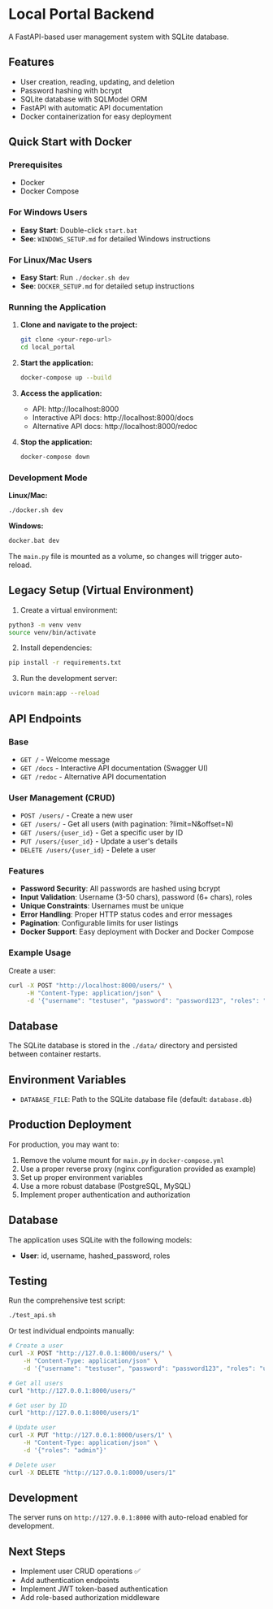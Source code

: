 # Local Portal Backend

A FastAPI-based user management system with SQLite database.

## Features

- User creation, reading, updating, and deletion
- Password hashing with bcrypt
- SQLite database with SQLModel ORM
- FastAPI with automatic API documentation
- Docker containerization for easy deployment

## Quick Start with Docker

### Prerequisites
- Docker
- Docker Compose

### For Windows Users
- **Easy Start**: Double-click `start.bat`
- **See**: `WINDOWS_SETUP.md` for detailed Windows instructions

### For Linux/Mac Users
- **Easy Start**: Run `./docker.sh dev`
- **See**: `DOCKER_SETUP.md` for detailed setup instructions

### Running the Application

1. **Clone and navigate to the project:**
   ```bash
   git clone <your-repo-url>
   cd local_portal
   ```

2. **Start the application:**
   ```bash
   docker-compose up --build
   ```

3. **Access the application:**
   - API: http://localhost:8000
   - Interactive API docs: http://localhost:8000/docs
   - Alternative API docs: http://localhost:8000/redoc

4. **Stop the application:**
   ```bash
   docker-compose down
   ```

### Development Mode

**Linux/Mac:**
```bash
./docker.sh dev
```

**Windows:**
```cmd
docker.bat dev
```

The `main.py` file is mounted as a volume, so changes will trigger auto-reload.

## Legacy Setup (Virtual Environment)

1. Create a virtual environment:
```bash
python3 -m venv venv
source venv/bin/activate
```

2. Install dependencies:
```bash
pip install -r requirements.txt
```

3. Run the development server:
```bash
uvicorn main:app --reload
```

## API Endpoints

### Base
- `GET /` - Welcome message
- `GET /docs` - Interactive API documentation (Swagger UI)
- `GET /redoc` - Alternative API documentation

### User Management (CRUD)
- `POST /users/` - Create a new user
- `GET /users/` - Get all users (with pagination: ?limit=N&offset=N)
- `GET /users/{user_id}` - Get a specific user by ID
- `PUT /users/{user_id}` - Update a user's details
- `DELETE /users/{user_id}` - Delete a user

### Features
- **Password Security**: All passwords are hashed using bcrypt
- **Input Validation**: Username (3-50 chars), password (6+ chars), roles
- **Unique Constraints**: Usernames must be unique
- **Error Handling**: Proper HTTP status codes and error messages
- **Pagination**: Configurable limits for user listings
- **Docker Support**: Easy deployment with Docker and Docker Compose

### Example Usage

Create a user:
```bash
curl -X POST "http://localhost:8000/users/" \
     -H "Content-Type: application/json" \
     -d '{"username": "testuser", "password": "password123", "roles": "user"}'
```

## Database

The SQLite database is stored in the `./data/` directory and persisted between container restarts.

## Environment Variables

- `DATABASE_FILE`: Path to the SQLite database file (default: `database.db`)

## Production Deployment

For production, you may want to:

1. Remove the volume mount for `main.py` in `docker-compose.yml`
2. Use a proper reverse proxy (nginx configuration provided as example)
3. Set up proper environment variables
4. Use a more robust database (PostgreSQL, MySQL)
5. Implement proper authentication and authorization

## Database

The application uses SQLite with the following models:
- **User**: id, username, hashed_password, roles

## Testing

Run the comprehensive test script:
```bash
./test_api.sh
```

Or test individual endpoints manually:
```bash
# Create a user
curl -X POST "http://127.0.0.1:8000/users/" \
    -H "Content-Type: application/json" \
    -d '{"username": "testuser", "password": "password123", "roles": "user"}'

# Get all users
curl "http://127.0.0.1:8000/users/"

# Get user by ID
curl "http://127.0.0.1:8000/users/1"

# Update user
curl -X PUT "http://127.0.0.1:8000/users/1" \
    -H "Content-Type: application/json" \
    -d '{"roles": "admin"}'

# Delete user
curl -X DELETE "http://127.0.0.1:8000/users/1"
```

## Development

The server runs on `http://127.0.0.1:8000` with auto-reload enabled for development.

## Next Steps

- Implement user CRUD operations ✅
- Add authentication endpoints
- Implement JWT token-based authentication
- Add role-based authorization middleware
